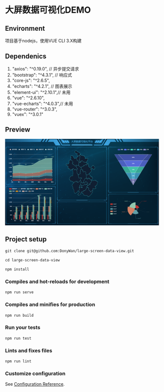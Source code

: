 # 大屏数据可视化DEMO
## Environment 
项目基于nodejs，使用VUE CLI 3.X构建
## Dependenics
1. "axios": "^0.19.0", // 异步提交请求
2. "bootstrap": "^4.3.1", // 响应式
3. "core-js": "^2.6.5",
4. "echarts": "^4.2.1", // 图表展示
5. "element-ui": "^2.10.1",// 未用
6. "vue": "^2.6.10",
7. "vue-echarts": "^4.0.3",// 未用
8. "vue-router": "^3.0.3",
9. "vuex": "^3.0.1"
## Preview
![preview](https://raw.githubusercontent.com/DonyWan/large-screen-data-view/master/public/demo.png)
## Project setup
```
git clone git@github.com:DonyWan/large-screen-data-view.git
```
```
cd large-screen-data-view
```
```
npm install
```

### Compiles and hot-reloads for development
```
npm run serve
```

### Compiles and minifies for production
```
npm run build
```

### Run your tests
```
npm run test
```

### Lints and fixes files
```
npm run lint
```

### Customize configuration
See [Configuration Reference](https://cli.vuejs.org/config/).
